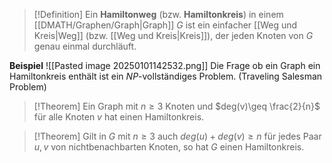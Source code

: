 >[!Definition]
>Ein **Hamiltonweg** (bzw. **Hamiltonkreis**) in einem [[DMATH/Graphen/Graph|Graph]] $G$ ist ein einfacher [[Weg und Kreis|Weg]] (bzw. [[Weg und Kreis|Kreis]]), der jeden Knoten von $G$ genau einmal durchläuft.

**Beispiel**
![[Pasted image 20250101142532.png]]
Die Frage ob ein Graph ein Hamiltonkreis enthält ist ein $NP$-vollständiges Problem. (Traveling Salesman Problem)

>[!Theorem]
>Ein Graph mit $n\geq 3$ Knoten und $deg(v)\geq \frac{2}{n}$ für alle Knoten $v$ hat einen Hamiltonkreis.

>[!Theorem]
>Gilt in $G$ mit $n\geq 3$ auch $deg(u)+deg(v)\geq n$ für jedes Paar $u,v$ von nichtbenachbarten Knoten, so hat $G$ einen Hamiltonkreis.



